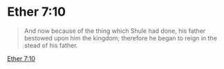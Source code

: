 # Ether 7:10

> And now because of the thing which Shule had done, his father bestowed upon him the kingdom; therefore he began to reign in the stead of his father.

[Ether 7:10](https://www.churchofjesuschrist.org/study/scriptures/bofm/ether/7?lang=eng&id=p10#p10)


